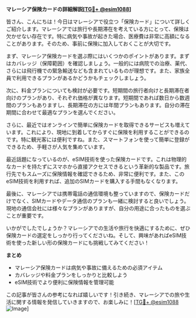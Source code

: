 **マレーシア保険カードの詳細解説[[TG💪+ @esim1088](https://t.me/s/esim1088)]**

皆さん、こんにちは！今日はマレーシアで役立つ「保険カード」について詳しくご紹介します。マレーシアでは旅行や長期滞在を考えている方にとって、保険は欠かせない存在です。特に病気や事故が起きた場合、医療費は非常に高額になることがあります。そのため、事前に保険に加入しておくことが大切です。

まず、マレーシア保険カードを選ぶ際にはいくつかのポイントがあります。まずはカバレッジ（保障範囲）を確認しましょう。一般的には病院での治療、薬代、さらには飛行機での緊急輸送なども含まれているものが理想です。また、家族全員で利用できるプランがあるかどうかもチェックしましょう。

次に、料金プランについても検討が必要です。短期間の旅行者向けと長期滞在者向けのプランがあり、それぞれ価格が異なります。短期間であれば数日から数週間のプランもありますし、長期滞在の方には年間プランもあります。自分の滞在期間に合わせて最適なプランを選んでください。

さらに、最近ではオンラインで簡単に保険カードを取得できるサービスも増えています。これにより、現地に到着してからすぐに保険を利用することができるのです。特に観光客には便利ですね。また、スマートフォンを使って簡単に登録ができるため、手軽さが人気を集めています。

最近話題になっているのが、eSIM技術を使った保険カードです。これは物理的なカードを持たずにスマホから直接アクセスできるという革新的な製品です。旅行先でもスムーズに保険情報を確認できるため、非常に便利です。また、このeSIM技術を利用すれば、追加のSIMカードを購入する手間もなくなります。

最後に、マレーシアでは携帯電話の通信環境も整っていますので、保険カードだけでなく、SIMカードやデータ通信のプランも一緒に検討すると良いでしょう。現地の通信会社には様々なプランがありますが、自分の用途に合ったものを選ぶことが重要です。

いかがでしたでしょうか？マレーシアでの生活や旅行を快適にするために、ぜひ保険カードの選定をしっかり行ってくださいね。そして、興味があればeSIM技術を使った新しい形の保険カードにも挑戦してみてください！

**まとめ**
- マレーシア保険カードは病気や事故に備えるための必須アイテム
- カバレッジや料金プランをしっかりと比較しよう
- eSIM技術でより便利に保険情報を管理可能

この記事が皆さんの参考になれば嬉しいです！引き続き、マレーシアでの旅や生活に関する情報を発信していきますので、お楽しみに！[[TG💪+ @esim1088](https://t.me/s/esim1088) ![Image](https://i.postimg.cc/Y0z9fWf4/image.png)]